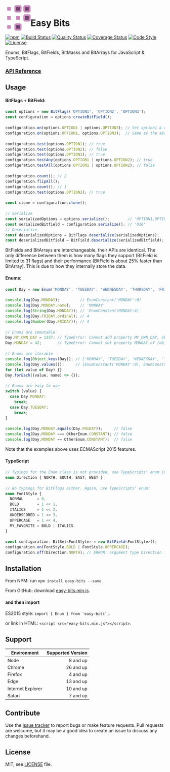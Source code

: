 <img align="left" width="80" height="80" src="./img/icon.svg">

# Easy Bits

[![npm][npm-image]][npm-url]
[![Build Status][github-actions-image]][github-actions-url]
[![Quality Status][code-climate-image]][code-climate-url]
[![Coverage Status][coveralls-image]][coveralls-url]
[![Code Style][code-style-image]][code-style-url]
[![License][license-image]][license-url]

[npm-image]: https://img.shields.io/npm/v/easy-bits?style=flat-square 
[npm-url]: https://www.npmjs.com/package/easy-bits

[github-actions-image]: https://img.shields.io/github/workflow/status/aesy/Easy-Bits/Continous%20Integration?style=flat-square
[github-actions-url]: https://github.com/aesy/Easy-Bits/actions

[code-climate-image]: https://img.shields.io/codeclimate/maintainability-percentage/aesy/Easy-Bits?style=flat-square
[code-climate-url]: https://codeclimate.com/github/aesy/Easy-Bits

[coveralls-image]: https://img.shields.io/coveralls/github/aesy/Easy-Bits?style=flat-square
[coveralls-url]: https://coveralls.io/github/aesy/Easy-Bits?branch=master

[code-style-image]: https://img.shields.io/badge/code%20style-%20XO-67d5c5?style=flat-square
[code-style-url]: https://github.com/sindresorhus/xo 

[license-image]: https://img.shields.io/github/license/aesy/Easy-Bits?style=flat-square
[license-url]: https://github.com/aesy/Easy-Bits/blob/master/LICENSE

Enums, BitFlags, BitFields, BitMasks and BitArrays for JavaScript & TypeScript.

### [API Reference](https://aesy.github.io/Easy-Bits/)

## Usage
#### BitFlags + BitField:
```js
const options = new BitFlags('OPTION1', 'OPTION2', 'OPTION3');
const configuration = options.createBitField();

configuration.on(options.OPTION1 | options.OPTION3); // Set option1 & option3 bits to true
configuration.on(options.OPTION1, options.OPTION3);  // Same as the above

configuration.test(options.OPTION1); // true
configuration.test(options.OPTION2); // false
configuration.test(options.OPTION3); // true
configuration.testAny(options.OPTION1 | options.OPTION2); // true
configuration.testAll(options.OPTION1 | options.OPTION2); // false

configuration.count(); // 2
configuration.flipAll();
configuration.count(); // 1
configuration.test(options.OPTION2); // true

const clone = configuration.clone();

// Serialize
const serializedOptions = options.serialize();        // 'OPTION1,OPTION2,OPTION3'
const serializedBitfield = configuration.serialize(); // '010'
// Deserialize
const deserializedOptions = BitFlags.deserialize(serializedOptions);
const deserializedBitfield = BitField.deserialize(serializedBitfield);
```
BitFields and BitArrays are interchangeable, their APIs are identical. 
The only difference between them is how many flags they support (BitField is limited to 31 flags) and their performance 
(BitField is about 25% faster than BitArray). This is due to how they internally store the data.

#### Enums:
```js
const Day = new Enum('MONDAY', 'TUESDAY', 'WEDNESDAY', 'THURSDAY', 'FRIDAY', 'SATURDAY', 'SUNDAY');

console.log(Day.MONDAY);         // EnumConstant('MONDAY':0)
console.log(Day.MONDAY.name);    // 'MONDAY'
console.log(String(Day.MONDAY)); // 'EnumConstant(MONDAY:4)'
console.log(Day.FRIDAY.ordinal); // 4
console.log(Number(Day.FRIDAY)); // 4

// Enums are immutable
Day.MY_OWN_DAY = 1337; // TypeError: Cannot add property MY_OWN_DAY, object is not extensible
Day.MONDAY = 42;       // TypeError: Cannot set property MONDAY of [object Object] which has only a getter

// Enums are iterable
console.log(Object.keys(Day)); // ['MONDAY', 'TUESDAY', 'WEDNESDAY', 'THURSDAY', ...]
console.log(Day.values());     // [EnumConstant('MONDAY':0), EnumConstant('TUESDAY':1), ...]
for (let value of Day) {}
Day.forEach((value, name) => {});

// Enums are easy to use
switch (value) {
  case Day.MONDAY:
    break;
  case Day.TUESDAY:
    break;
}

console.log(Day.MONDAY.equals(Day.FRIDAY));     // false
console.log(Day.MONDAY === OtherEnum.CONSTANT); // false
console.log(Day.MONDAY == OtherEnum.CONSTANT);  // false
```

Note that the examples above uses ECMAScript 2015 features.

#### TypeScript
```ts
// Typings for the Enum class is not provided, use TypeScripts' enum instead!
enum Direction { NORTH, SOUTH, EAST, WEST }

// No typings for BitFlags either. Again, use TypeScripts' enum!
enum FontStyle {
  NORMAL      = 0,
  BOLD        = 1 << 1,
  ITALICS     = 1 << 2,
  UNDERSCORED = 1 << 3,
  UPPERCASE   = 1 << 4,
  MY_FAVORITE = BOLD | ITALICS
}

const configuration: BitSet<FontStyle> = new BitField<FontStyle>();
configuration.on(FontStyle.BOLD | FontStyle.UPPERCASE);
configuration.off(Direction.NORTH); // ERROR: argument type Direction is not assignable to parameter type FontStyle
```

## Installation
From NPM: run `npm install easy-bits --save`.

From GitHub: download [easy-bits.min.js](https://github.com/aesy/Easy-Bits/releases).

#### and then import
ES2015 style: `import { Enum } from 'easy-bits';`.

or link in HTML: `<script src="easy-bits.min.js"></script>`.

## Support

| Environment       | Supported Version |
| ----------------- | -----------------:|
| Node              |          8 and up |
| Chrome            |         26 and up |
| Firefox           |          4 and up |
| Edge              |         13 and up |
| Internet Explorer |         10 and up |
| Safari            |          7 and up |

## Contribute
Use the [issue tracker](https://github.com/aesy/Easy-Bits/issues) to report bugs or make feature requests. Pull requests are welcome, but it may be a good idea to create an issue to discuss any 
changes beforehand.

## License
MIT, see [LICENSE](/LICENSE) file.
